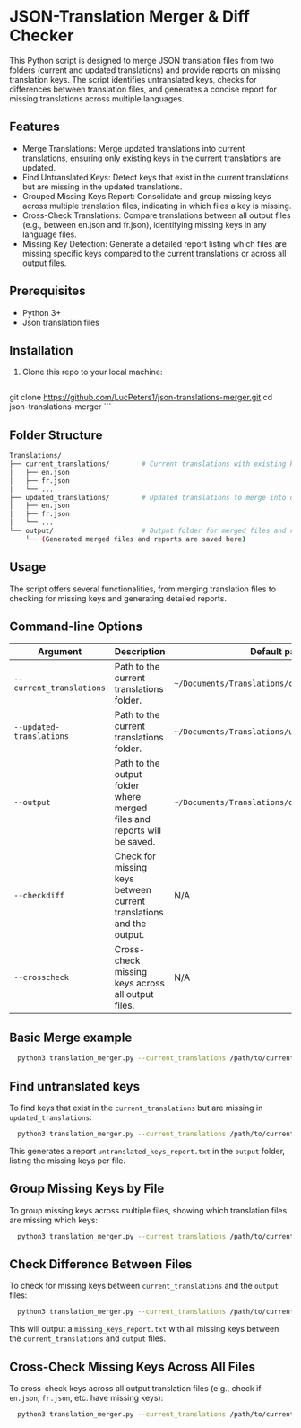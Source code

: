 # JSON-Translation Merger & Diff Checker

This Python script is designed to merge JSON translation files from two folders (current and updated translations) and provide reports on missing translation keys. The script identifies untranslated keys, checks for differences between translation files, and generates a concise report for missing translations across multiple languages.

## Features

* Merge Translations: Merge updated translations into current translations, ensuring only existing keys in the current translations are updated.
* Find Untranslated Keys: Detect keys that exist in the current translations but are missing in the updated translations.
* Grouped Missing Keys Report: Consolidate and group missing keys across multiple translation files, indicating in which files a key is missing.
* Cross-Check Translations: Compare translations between all output files (e.g., between en.json and fr.json), identifying missing keys in any language files.
* Missing Key Detection: Generate a detailed report listing which files are missing specific keys compared to the current translations or across all output files.

## Prerequisites
* Python 3+
* Json translation files

## Installation
1. Clone this repo to your local machine:
   ```bash
  git clone https://github.com/LucPeters1/json-translations-merger.git
  cd json-translations-merger
    ```
    
## Folder Structure

```bash
Translations/
├── current_translations/        # Current translations with existing keys
│   ├── en.json
│   ├── fr.json
│   └── ...
├── updated_translations/        # Updated translations to merge into current translations
│   ├── en.json
│   ├── fr.json
│   └── ...
└── output/                      # Output folder for merged files and reports
    └── (Generated merged files and reports are saved here)
```

## Usage
The script offers several functionalities, from merging translation files to checking for missing keys and generating detailed reports.

## Command-line Options

| Argument | Description | Default path |
| ----------- | ----------- | ----------- |
| `--current_translations` | Path to the current translations folder. | `~/Documents/Translations/current_translations` |
| `--updated-translations` | Path to the current translations folder. | `~/Documents/Translations/updated_translations` |
| `--output` | Path to the output folder where merged files and reports will be saved. | `~/Documents/Translations/output` |
| `--checkdiff` | Check for missing keys between current translations and the output.	 | N/A |
| `--crosscheck` | Cross-check missing keys across all output files.	 | N/A |


## Basic Merge example
```bash
  python3 translation_merger.py --current_translations /path/to/current_translations --updated_translations /path/to/updated_translations --output /path/to/output
```

## Find untranslated keys
To find keys that exist in the `current_translations` but are missing in `updated_translations`:

```bash
  python3 translation_merger.py --current_translations /path/to/current_translations --updated_translations /path/to/updated_translations --output /path/to/output
```

This generates a report `untranslated_keys_report.txt` in the `output` folder, listing the missing keys per file.

## Group Missing Keys by File
To group missing keys across multiple files, showing which translation files are missing which keys:

```bash
  python3 translation_merger.py --current_translations /path/to/current_translations --updated_translations /path/to/updated_translations --output /path/to/output
```

## Check Difference Between Files
To check for missing keys between `current_translations` and the `output` files:
```bash
  python3 translation_merger.py --current_translations /path/to/current_translations --updated_translations /path/to/updated_translations --output /path/to/output --checkdiff
```
This will output a `missing_keys_report.txt` with all missing keys between the `current_translations` and `output` files.

## Cross-Check Missing Keys Across All Files
To cross-check keys across all output translation files (e.g., check if `en.json`, `fr.json`, etc. have missing keys):
```bash
  python3 translation_merger.py --current_translations /path/to/current_translations --updated_translations /path/to/updated_translations --output /path/to/output --crosscheck
```
